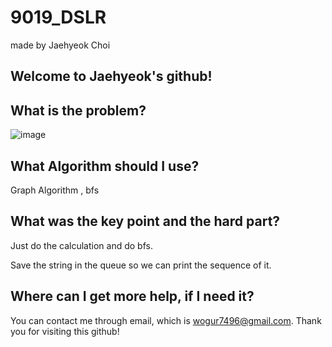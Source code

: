 # 9019_DSLR

made by Jaehyeok Choi

## Welcome to Jaehyeok's github!

## What is the problem?

![image](https://github.com/Choi-JaeHyeok-21500749/9019_DSLR/blob/main/9019_pro.PNG)

## What Algorithm should I use?

Graph Algorithm , bfs

## What was the key point and the hard part?

Just do the calculation and do bfs.

Save the string in the queue so we can print the sequence of it.

## Where can I get more help, if I need it?

You can contact me through email, which is wogur7496@gmail.com.
Thank you for visiting this github!
